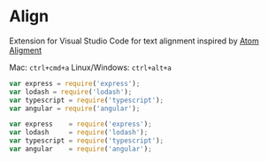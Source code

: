 # Align

Extension for Visual Studio Code for text alignment inspired by
[Atom Aligment](https://atom.io/packages/alignment)

Mac: `ctrl+cmd+a`
Linux/Windows: `ctrl+alt+a`

```typescript
var express = require('express');
var lodash = require('lodash');
var typescript = require('typescript');
var angular = require('angular');
```

```typescript
var express    = require('express');
var lodash     = require('lodash');
var typescript = require('typescript');
var angular    = require('angular');
```
